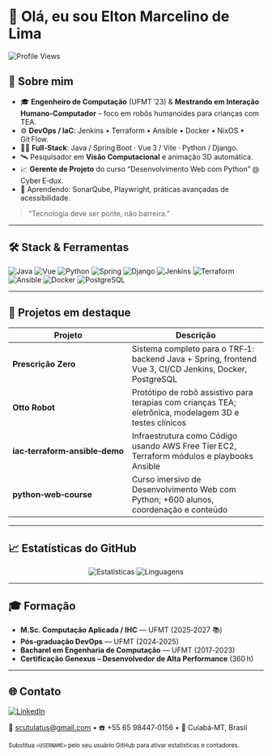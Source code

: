 # 👋 Olá, eu sou **Elton Marcelino de Lima**

![Profile Views](https://komarev.com/ghpvc/?username=<USERNAME>&style=flat-square)

## 🚀 Sobre mim

- 🎓 **Engenheiro de Computação** (UFMT ’23) & **Mestrando em Interação Humano‑Computador** – foco em robôs humanoides para crianças com TEA.
- ⚙️ **DevOps / IaC**: Jenkins • Terraform • Ansible • Docker • NixOS • Git Flow.
- 🧑‍💻 **Full‑Stack**: Java / Spring Boot · Vue 3 / Vite · Python / Django.
- 🛰️ Pesquisador em **Visão Computacional** e animação 3D automática.
- 📈 **Gerente de Projeto** do curso “Desenvolvimento Web com Python” @ Cyber E‑dux.
- 🌱 Aprendendo: SonarQube, Playwright, práticas avançadas de acessibilidade.

> “Tecnologia deve ser ponte, não barreira.”

---

## 🛠️ Stack & Ferramentas

![Java](https://img.shields.io/badge/Java-ED8B00?style=flat-square&logo=openjdk&logoColor=white) ![Vue](https://img.shields.io/badge/Vue-3.0-4FC08D?style=flat-square&logo=vuedotjs&logoColor=white) ![Python](https://img.shields.io/badge/Python-3776AB?style=flat-square&logo=python&logoColor=white) ![Spring](https://img.shields.io/badge/Spring-6DB33F?style=flat-square&logo=spring&logoColor=white) ![Django](https://img.shields.io/badge/Django-092E20?style=flat-square&logo=django&logoColor=white) ![Jenkins](https://img.shields.io/badge/Jenkins-D24939?style=flat-square&logo=jenkins&logoColor=white) ![Terraform](https://img.shields.io/badge/Terraform-623CE4?style=flat-square&logo=terraform&logoColor=white) ![Ansible](https://img.shields.io/badge/Ansible-000000?style=flat-square&logo=ansible&logoColor=white) ![Docker](https://img.shields.io/badge/Docker-2496ED?style=flat-square&logo=docker&logoColor=white) ![PostgreSQL](https://img.shields.io/badge/PostgreSQL-4169E1?style=flat-square&logo=postgresql&logoColor=white)

---

## 📌 Projetos em destaque

| Projeto | Descrição |
|---------|-----------|
| **Prescrição Zero** | Sistema completo para o TRF‑1: backend Java + Spring, frontend Vue 3, CI/CD Jenkins, Docker, PostgreSQL |
| **Otto Robot** | Protótipo de robô assistivo para terapias com crianças TEA; eletrônica, modelagem 3D e testes clínicos |
| **iac‑terraform‑ansible‑demo** | Infraestrutura como Código usando AWS Free Tier EC2, Terraform módulos e playbooks Ansible |
| **python‑web‑course** | Curso imersivo de Desenvolvimento Web com Python; +600 alunos, coordenação e conteúdo |

---

## 📈 Estatísticas do GitHub

<p align="center">
  <img src="https://github-readme-stats.vercel.app/api?username=<USERNAME>&show_icons=true&count_private=true&hide=issues&theme=default" alt="Estatísticas"/>
  <img src="https://github-readme-stats.vercel.app/api/top-langs?username=<USERNAME>&layout=compact&langs_count=10&theme=default" alt="Linguagens"/>
</p>

---

## 🎓 Formação

- **M.Sc. Computação Aplicada / IHC** — UFMT (2025‑2027 📚)
- **Pós‑graduação DevOps** — UFMT (2024‑2025)
- **Bacharel em Engenharia de Computação** — UFMT (2017‑2023)
- **Certificação Genexus – Desenvolvedor de Alta Performance** (360 h)

---

## 🌐 Contato

[![LinkedIn](https://img.shields.io/badge/LinkedIn-0A66C2?style=flat-square&logo=linkedin&logoColor=white)](https://www.linkedin.com/in/elton-marcelino-de-lima)

📧 scutulatus@gmail.com • ☎️ +55 65 98447‑0156 • 📍 Cuiabá‑MT, Brasil

<sub>Substitua `<USERNAME>` pelo seu usuário GitHub para ativar estatísticas e contadores.</sub>

